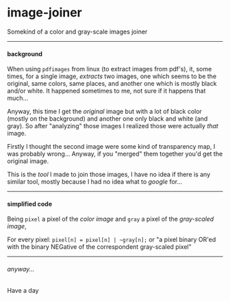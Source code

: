 # image-joiner
Somekind of a color and gray-scale images joiner

---

#### background

When using `pdfimages` from linux (to extract images from pdf's), it, some times, for a single image, *extracts* two images, one which seems to be the original, same colors, same places, and another one which is mostly black and/or white. It happened sometimes to me, not sure if it happens that much...

Anyway, this time I get the *original* image but with a lot of black color (mostly on the background) and another one only black and white (and gray). So after "analyzing" those images I realized those were actually *that* image.

Firstly I thought the second image were some kind of transparency map, I was probably wrong... Anyway, if you "merged" them together you'd get the original image.

This is the *tool* I made to join those images, I have no idea if there is any similar tool, mostly because I had no idea what to *google* for...

---

#### simplified code

Being `pixel` a pixel of the *color image* and `gray` a pixel of the *gray-scaled image*,

For every pixel: `pixel[n] = pixel[n] | ~gray[n];` or "a pixel binary OR'ed with the binary NEGative of the correspondent gray-scaled pixel"

---

###### anyway...

Have a day
